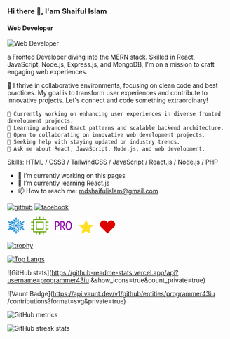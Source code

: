 ### Hi there 👋, I'am Shaiful Islam
#### Web Developer
![Web Developer](https://arturssmirnovs.github.io/github-profile-readme-gnerator/images/banner.png)

a Fronted Developer diving into the MERN stack. Skilled in React, JavaScript, Node.js, Express.js, and MongoDB, I'm on a mission to craft engaging web experiences.

🚀 I thrive in collaborative environments, focusing on clean code and best practices. My goal is to transform user experiences and contribute to innovative projects. Let's connect and code something extraordinary!

    🔭 Currently working on enhancing user experiences in diverse fronted development projects.
    🌱 Learning advanced React patterns and scalable backend architecture.
    👯 Open to collaborating on innovative web development projects.
    🤔 Seeking help with staying updated on industry trends.
    💬 Ask me about React, JavaScript, Node.js, and web development.

Skills: HTML / CSS3 / TailwindCSS / JavaScript / React.js / Node.js / PHP

- 🔭 I’m currently working on this pages 
- 🌱 I’m currently learning React.js 
- 📫 How to reach me: mdshaifulislam@gmail.com 


[<img src='https://cdn.jsdelivr.net/npm/simple-icons@3.0.1/icons/github.svg' alt='github' height='40'>](https://github.com/programmer43iu )  [<img src='https://cdn.jsdelivr.net/npm/simple-icons@3.0.1/icons/facebook.svg' alt='facebook' height='40'>](https://www.facebook.com/https://www.facebook.com/profile.php?id=61553604218775)  

<a href='https://archiveprogram.github.com/'><img src='https://raw.githubusercontent.com/acervenky/animated-github-badges/master/assets/acbadge.gif' width='40' height='40'></a> <a href='https://docs.github.com/en/developers'><img src='https://raw.githubusercontent.com/acervenky/animated-github-badges/master/assets/devbadge.gif' width='40' height='40'></a> <a href='https://github.com/pricing'><img src='https://raw.githubusercontent.com/acervenky/animated-github-badges/master/assets/pro.gif' width='40' height='40'></a> <a href='https://stars.github.com/'><img src='https://raw.githubusercontent.com/acervenky/animated-github-badges/master/assets/starbadge.gif' width='35' height='35'></a> <a href='https://docs.github.com/en/github/supporting-the-open-source-community-with-github-sponsors'><img src='https://raw.githubusercontent.com/acervenky/animated-github-badges/master/assets/sponsorbadge.gif' width='35' height='35'></a> 

[![trophy](https://github-profile-trophy.vercel.app/?username=programmer43iu )](https://github.com/ryo-ma/github-profile-trophy)

[![Top Langs](https://github-readme-stats.vercel.app/api/top-langs/?username=programmer43iu )](https://github.com/anuraghazra/github-readme-stats)

![GitHub stats](https://github-readme-stats.vercel.app/api?username=programmer43iu &show_icons=true&count_private=true)  

![Vaunt Badge](https://api.vaunt.dev/v1/github/entities/programmer43iu /contributions?format=svg&private=true)  

![GitHub metrics](https://metrics.lecoq.io/programmer43iu )  

![GitHub streak stats](https://streak-stats.demolab.com/?user=programmer43iu )  

